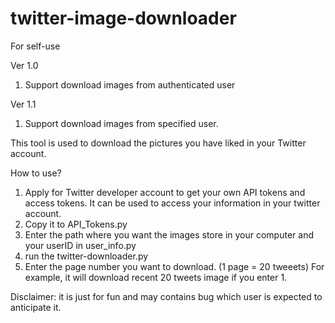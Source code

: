 # twitter-image-downloader
For self-use

Ver 1.0
1.  Support download images from authenticated user

Ver 1.1
1. Support download images from specified user.


This tool is used to download the pictures you have liked in your Twitter account.

How to use?
1.  Apply for Twitter developer account to get your own API tokens and access tokens.
    It can be used to access your information in your twitter account.
2.  Copy it to API_Tokens.py 
3.  Enter the path where you want the images store in your computer and your userID in user_info.py
4.  run the twitter-downloader.py
5.  Enter the page number you want to download. (1 page = 20 tweeets)
    For example, it will download recent 20 tweets image if you enter 1.

Disclaimer:
it is just for fun and may contains bug which user is expected to anticipate it.
